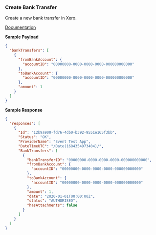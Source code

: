 ### Create Bank Transfer

Create a new bank transfer in Xero.

[Documentation](https://xeroapi.github.io/xero-node/accounting/index.html#api-Accounting-createBankTransfer)


**Sample Payload**

```json
{
  "bankTransfers": [
    {
      "fromBankAccount": {
        "accountID": "00000000-0000-0000-0000-000000000000"
      },
      "toBankAccount": {
        "accountID": "00000000-0000-0000-0000-000000000000"
      },
      "amount": 1
    }
  ]
}
```

**Sample Response**

```json
{
  "responses": [
    {
      "Id": "12b9a900-fd76-4db0-b392-9551e165f3bb",
      "Status": "OK",
      "ProviderName": "Event Test App",
      "DateTimeUTC": "/Date(1684354973404)/",
      "BankTransfers": [
        {
          "bankTransferID": "00000000-0000-0000-0000-000000000000",
          "fromBankAccount": {
            "accountID": "00000000-0000-0000-0000-000000000000"
          },
          "toBankAccount": {
            "accountID": "00000000-0000-0000-0000-000000000000"
          },
          "amount": 1,
          "date": "2020-01-01T00:00:00Z",
          "status": "AUTHORISED",
          "hasAttachments": false
        }
      ]
    }
  ]
}
```
